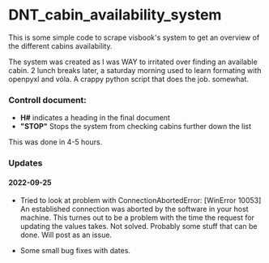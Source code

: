# DNT_cabin_availability_system
This is some simple code to scrape visbook's system to get an overview of the different cabins availability.

The system was created as I was WAY to irritated over finding an available cabin. 2 lunch breaks later, a saturday morning used to learn formating with openpyxl and vóla. A crappy python script that does the job. somewhat.


<h3>Controll document:</h3>

* **H#** indicates a heading in the final document
* **"STOP"** Stops the system from checking cabins further down the list

This was done in 4-5 hours.

<h3>Updates</h3>
<h4>2022-09-25</h4>

* Tried to look at problem with ConnectionAbortedError: [WinError 10053] An established connection was aborted by the software in your host machine. This turnes out to be a problem with the time the request for updating the values takes. Not solved. Probably some stuff that can be done. Will post as an issue.

* Some small bug fixes with dates.
